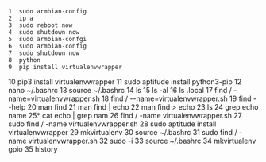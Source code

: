     1  sudo armbian-config
    2  ip a
    3  sudo reboot now
    4  sudo shutdown now
    5  sudo armbian-confgi
    6  sudo armbian-config
    7  sudo shutdown now
    8  python
    9  pip install virtualenvwrapper
   10  pip3 install virtualenvwrapper
   11  sudo aptitude install python3-pip
   12  nano ~/.bashrc
   13  source ~/.bashrc
   14  ls
   15  ls -al
   16  ls .local
   17  find / -name=virtualenvwrapper.sh
   18  find / --name=virtualenvwrapper.sh
   19  find --help
   20  man find
   21  man find | echo
   22  man find > echo
   23  ls
   24  grep echo name
   25* cat echo | grep nam
   26  find / -name virtualenvwrapper.sh
   27  sudo find / -name virtualenvwrapper.sh
   28  sudo aptitude install virtualenvwrapper
   29  mkvirtualenv
   30  source ~/.bashrc
   31  sudo find / -name virtualenvwrapper.sh
   32  sudo -i
   33  source ~/.bashrc
   34  mkvirtualenv gpio
   35  history

